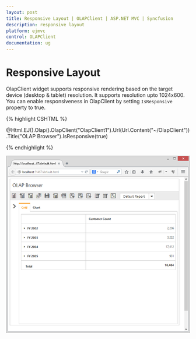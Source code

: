 ```yaml
---
layout: post
title: Responsive Layout | OLAPClient | ASP.NET MVC | Syncfusion
description: responsive layout
platform: ejmvc
control: OLAPClient
documentation: ug
---
```


# Responsive Layout

OlapClient widget supports responsive rendering based on the target device (desktop & tablet) resolution. It supports resolution upto 1024x600. You can enable responsiveness in OlapClient by setting `IsResponsive` property to true.


{% highlight CSHTML %}

@Html.EJ().Olap().OlapClient("OlapClient1").Url(Url.Content("~/OlapClient")).Title("OLAP Browser").IsResponsive(true)

{% endhighlight %}

![](Responsive-Layout_images/responsive.png)
